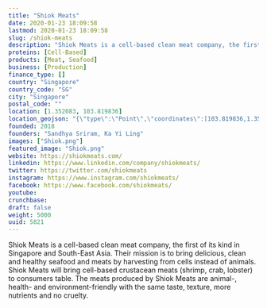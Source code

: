 ```yaml
---
title: "Shiok Meats"
date: 2020-01-23 18:09:58
lastmod: 2020-01-23 18:09:58
slug: /shiok-meats
description: "Shiok Meats is a cell-based clean meat company, the first of its kind in Singapore and South-East Asia. Their mission is to bring delicious, clean and healthy seafood and meats by harvesting from cells instead of animals. Shiok Meats will bring cell-based crustacean meats (shrimp, crab, lobster) to consumers table. The meats produced by Shiok Meats are animal-, health- and environment-friendly with the same taste, texture, more nutrients and no cruelty."
proteins: [Cell-Based]
products: [Meat, Seafood]
business: [Production]
finance_type: []
country: "Singapore"
country_code: "SG"
city: "Singapore"
postal_code: ""
location: [1.352083, 103.819836]
location_geojson: "{\"type\":\"Point\",\"coordinates\":[103.819836,1.352083]}"
founded: 2018
founders: "Sandhya Sriram, Ka Yi Ling"
images: ["Shiok.png"]
featured_image: "Shiok.png"
website: https://shiokmeats.com/
linkedin: https://www.linkedin.com/company/shiokmeats/
twitter: https://twitter.com/shiokmeats
instagram: https://www.instagram.com/shiokmeats/
facebook: https://www.facebook.com/shiokmeats/
youtube: 
crunchbase: 
draft: false
weight: 5000
uuid: 5821
---
```

Shiok Meats is a cell-based clean meat company, the first of its kind in Singapore and South-East Asia. Their mission is to bring delicious, clean and healthy seafood and meats by harvesting from cells instead of animals. Shiok Meats will bring cell-based crustacean meats (shrimp, crab, lobster) to consumers table. The meats produced by Shiok Meats are animal-, health- and environment-friendly with the same taste, texture, more nutrients and no cruelty.
